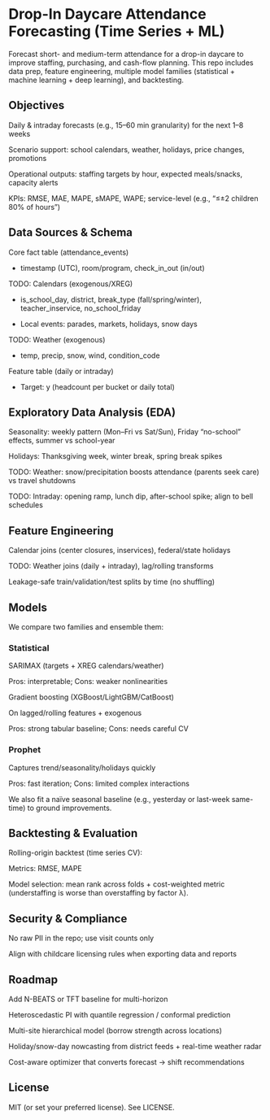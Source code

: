 # Drop-In Daycare Attendance Forecasting (Time Series + ML)

Forecast short- and medium-term attendance for a drop-in daycare to improve staffing, purchasing, and cash-flow planning. This repo includes data prep, feature engineering, multiple model families (statistical + machine learning + deep learning), and backtesting.

## Objectives

Daily & intraday forecasts (e.g., 15–60 min granularity) for the next 1–8 weeks

Scenario support: school calendars, weather, holidays, price changes, promotions

Operational outputs: staffing targets by hour, expected meals/snacks, capacity alerts

KPIs: RMSE, MAE, MAPE, sMAPE, WAPE; service-level (e.g., “≤±2 children 80% of hours”)

## Data Sources & Schema

Core fact table (attendance_events)

- timestamp (UTC), room/program, check_in_out (in/out)

TODO: Calendars (exogenous/XREG)

- is_school_day, district, break_type (fall/spring/winter), teacher_inservice, no_school_friday

- Local events: parades, markets, holidays, snow days

TODO: Weather (exogenous)

- temp, precip, snow, wind, condition_code

Feature table (daily or intraday)

- Target: y (headcount per bucket or daily total)

## Exploratory Data Analysis (EDA)

Seasonality: weekly pattern (Mon–Fri vs Sat/Sun), Friday “no-school” effects, summer vs school-year

Holidays: Thanksgiving week, winter break, spring break spikes

TODO: Weather: snow/precipitation boosts attendance (parents seek care) vs travel shutdowns

TODO: Intraday: opening ramp, lunch dip, after-school spike; align to bell schedules

## Feature Engineering

Calendar joins (center closures, inservices), federal/state holidays

TODO: Weather joins (daily + intraday), lag/rolling transforms

Leakage-safe train/validation/test splits by time (no shuffling)

## Models

We compare two families and ensemble them:

### Statistical

SARIMAX (targets + XREG calendars/weather)

Pros: interpretable; Cons: weaker nonlinearities

Gradient boosting (XGBoost/LightGBM/CatBoost)

On lagged/rolling features + exogenous

Pros: strong tabular baseline; Cons: needs careful CV

### Prophet

Captures trend/seasonality/holidays quickly

Pros: fast iteration; Cons: limited complex interactions

We also fit a naïve seasonal baseline (e.g., yesterday or last-week same-time) to ground improvements.

## Backtesting & Evaluation

Rolling-origin backtest (time series CV):

Metrics: RMSE, MAPE

Model selection: mean rank across folds + cost-weighted metric (understaffing is worse than overstaffing by factor λ).

## Security & Compliance

No raw PII in the repo; use visit counts only

Align with childcare licensing rules when exporting data and reports

## Roadmap

 Add N-BEATS or TFT baseline for multi-horizon

 Heteroscedastic PI with quantile regression / conformal prediction

 Multi-site hierarchical model (borrow strength across locations)

 Holiday/snow-day nowcasting from district feeds + real-time weather radar

 Cost-aware optimizer that converts forecast → shift recommendations

## License

MIT (or set your preferred license). See LICENSE.